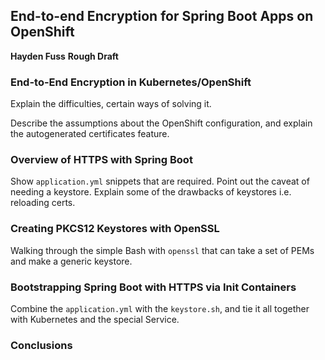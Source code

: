## End-to-end Encryption for Spring Boot Apps on OpenShift
**Hayden Fuss**
**Rough Draft**

### End-to-End Encryption in Kubernetes/OpenShift

Explain the difficulties, certain ways of solving it.

Describe the assumptions about the OpenShift configuration, and
explain the autogenerated certificates feature.

### Overview of HTTPS with Spring Boot

Show `application.yml` snippets that are required. Point out the caveat of needing
a keystore. Explain some of the drawbacks of keystores i.e. reloading certs.

### Creating PKCS12 Keystores with OpenSSL

Walking through the simple Bash with `openssl` that can take a set of PEMs
and make a generic keystore.

### Bootstrapping Spring Boot with HTTPS via Init Containers

Combine the `application.yml` with the `keystore.sh`, and tie it all together
with Kubernetes and the special Service.

### Conclusions
